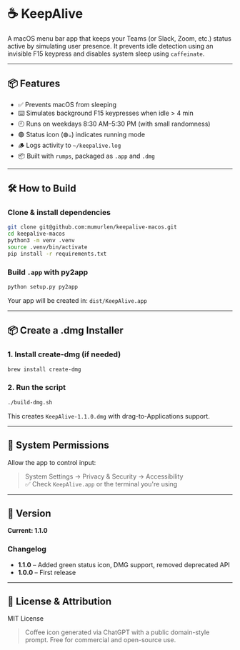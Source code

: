# ☕ KeepAlive

A macOS menu bar app that keeps your Teams (or Slack, Zoom, etc.) status active by simulating user presence. It prevents idle detection using an invisible F15 keypress and disables system sleep using `caffeinate`.

---

## 📦 Features

- ✅ Prevents macOS from sleeping
- ⌨️ Simulates background F15 keypresses when idle > 4 min
- 🕘 Runs on weekdays 8:30 AM–5:30 PM (with small randomness)
- 🟢 Status icon (`🟢☕`) indicates running mode
- 🪵 Logs activity to `~/keepalive.log`
- 📦 Built with `rumps`, packaged as `.app` and `.dmg`

---

## 🛠 How to Build

### Clone & install dependencies

```bash
git clone git@github.com:mumurlen/keepalive-macos.git
cd keepalive-macos
python3 -m venv .venv
source .venv/bin/activate
pip install -r requirements.txt
```

### Build `.app` with py2app

```bash
python setup.py py2app
```

Your app will be created in: `dist/KeepAlive.app`

---

## 📦 Create a .dmg Installer

### 1. Install create-dmg (if needed)

```bash
brew install create-dmg
```

### 2. Run the script

```bash
./build-dmg.sh
```

This creates `KeepAlive-1.1.0.dmg` with drag-to-Applications support.

---

## 🔐 System Permissions

Allow the app to control input:
> System Settings → Privacy & Security → Accessibility  
> ✅ Check `KeepAlive.app` or the terminal you're using

---

## 📄 Version

**Current: 1.1.0**

### Changelog

- **1.1.0** – Added green status icon, DMG support, removed deprecated API
- **1.0.0** – First release

---

## 🧾 License & Attribution

MIT License

> Coffee icon generated via ChatGPT with a public domain-style prompt. Free for commercial and open-source use.

